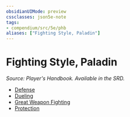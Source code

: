 ```yaml
---
obsidianUIMode: preview
cssclasses: json5e-note
tags:
- compendium/src/5e/phb
aliases: ["Fighting Style, Paladin"]
---
```

# Fighting Style, Paladin
*Source: Player's Handbook. Available in the SRD.* 

- [Defense](z_compendium/optional-features/defense.md)
- [Dueling](z_compendium/optional-features/dueling.md)
- [Great Weapon Fighting](z_compendium/optional-features/great-weapon-fighting.md)
- [Protection](z_compendium/optional-features/protection.md)
